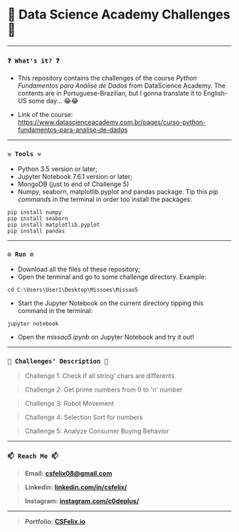 # 🌟 Data Science Academy Challenges 🌟

----
### `❓ What's it? ❓`

* This repository contains the challenges of the course *Python Fundamentos para Análise de Dados* from DataScience Academy. The contents are in Portuguese-Brazilian, but I gonna translate it to English-US some day... 😂😂

* Link of the course: https://www.datascienceacademy.com.br/pages/curso-python-fundamentos-para-analise-de-dados


----
### `⚒️ Tools ⚒️`

* Python 3.5 version or later;
* Jupyter Notebook 7.6.1 version or later;
* MongoDB (just to end of Challenge 5)
* Numpy, seaborn, matplotlib.pyplot and pandas package. Tip this *pip commands* in the terminal in order too install the packages:

```
pip install numpy
pip install seaborn
pip install matplotlib.pyplot
pip install pandas
```

----
### `⚙️ Run ⚙️`

* Download all the files of these repository;
* Open the terminal and go to some challenge directory. Example:

```
cd C:\Users\User1\Desktop\Missoes\Missao5
```

* Start the Jupyter Notebook on the current directory tipping this command in the terminal:

```
jupyter notebook
```

* Open the *missao5.ipynb* on Jupyter Notebook and try it out!

----
### `📝 Challenges' Description 📝`

> Challenge 1: Check if all string' chars are differents

> Challenge 2: Get prime numbers from 0 to 'n' number

> Challenge 3: Robot Movement

> Challenge 4: Selection Sort for numbers

> Challenge 5: Analyze Consumer Buying Behavior

----
### `📫 Reach Me 📫`

> **Email:** **[csfelix08@gmail.com](mailto:csfelix08@gmail.com?)**

> **Linkedin:** **[linkedin.com/in/csfelix/](https://www.linkedin.com/in/csfelix/)**

> **Instagram:** **[instagram.com/c0deplus/](https://www.instagram.com/c0deplus/)**

----

> **Portfolio:** **[CSFelix.io](https://csfelix.github.io/)**
